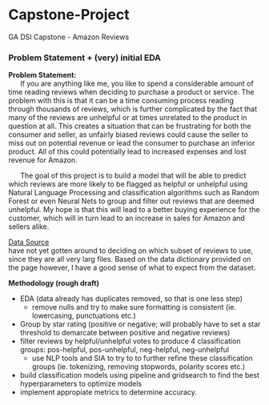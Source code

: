 # Capstone-Project
GA DSI Capstone - Amazon Reviews

### Problem Statement + (very) initial EDA

**Problem Statement:**  
&nbsp;&nbsp;&nbsp;&nbsp;&nbsp;&nbsp;If you are anything like me, you like to spend a considerable amount of time reading reviews when deciding to purchase a product or service. The problem with this is that it can be a time consuming process reading through thousands of reviews, which is further complicated by the fact that many of the reviews are unhelpful or at times unrelated to the product in question at all. This creates a situation that can be frustrating for both the consumer and seller, as unfairly biased reviews could cause the seller to miss out on potential revenue or lead the consumer to purchase an inferior product. All of this could potentially lead to increased expenses and lost revenue for Amazon.  

&nbsp;&nbsp;&nbsp;&nbsp;&nbsp;&nbsp;The goal of this project is to build a model that will be able to predict which reviews are more likely to be flagged as helpful or unhelpful using Natural Language Processing and classification algorithms such as Random Forest or even Neural Nets to group and filter out reviews that are deemed unhelpful. My hope is that this will lead to a better buying experience for the customer, which will in turn lead to an increase in sales for Amazon and sellers alike.

[Data Source](http://jmcauley.ucsd.edu/data/amazon/index_2014.html)  
 have not yet gotten around to deciding on which subset of reviews to use, since they are all very larg files. Based on the data dictionary provided on the page however, I have a good sense of what to expect from the dataset.
 
 **Methodology (rough draft)**  
- EDA (data already has duplicates removed, so that is one less step)
    - remove nulls and try to make sure formatting is consistent (ie. lowercasing, punctuations etc.)
- Group by star rating (positive or negative; will probably have to set a star threshold to demarcate between positive and negative reviews)
- filter reviews by helpful/unhelpful votes to produce 4 classification groups: pos-helpful, pos-unhelpful, neg-helpful, neg-unhelpful
    - use NLP tools and SIA to try to to further refine these classification groups (ie. tokenizing, removing stopwords, polarity scores etc.)
- build classification models using pipeline and gridsearch to find the best hyperparameters to optimize models
- implement appropiate metrics to determine accuracy.